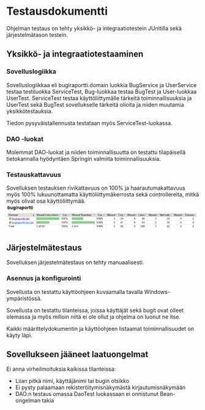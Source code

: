 # Testausdokumentti

Ohjelman testaus on tehty yksikkö- ja integraatiotestein JUnitilla sekä järjestelmätason testein.

## Yksikkö- ja integraatiotestaaminen

### Sovelluslogiikka

Sovelluslogiikkaa eli bugiraportti.domain luokkia BugService ja UserService testaa testiluokka ServiceTest, Bug-luokkaa testaa BugTest ja User-luokkaa UserTest. ServiceTest testaa käyttöliittymälle tärkeitä toiminnallisuuksia ja UserTest sekä BugTest sovellukselle tärkeitä olioita ja niiden muutamia yksikkötestauksia.

Tiedon pysyväistallennusta testataan myös ServiceTest-luokassa.

### DAO -luokat
Molemmat DAO-luokat ja niiden toiminnallisuutta on testattu tilapäisellä tietokannalla hyödyntäen Springin valmiita toiminnallisuuksia.

### Testauskattavuus
Sovelluksen testauksen rivikattavuus on 100% ja haarautumakattavuus myös 100% lukuunottamatta käyttöliittymäkerrosta sekä controllereita, mitkä myös olivat osa käyttöliittymää.
<img src="https://github.com/jooala/ot-harjoitustyo/blob/master/dokumentaatio/images/rivikattavuus.png"><br>

## Järjestelmätestaus

Sovelluksen järjestelmätestaus on tehty manuaalisesti.

### Asennus ja konfigurointi

Sovellusta on testattu käyttöohjeen kuvaamalla tavalla Windows-ympäristössä. 

Sovellusta on testattu tilanteissa, joissa käyttäjät sekä bugit ovat olleet olemassa ja myös milloin niitä ei ole ollut ja ohjelma on luonut ne itse. 

Kaikki määrittelydokumentin ja käyttöohjeen listaamat toiminnallisuudet on käyty läpi.

## Sovellukseen jääneet laatuongelmat
Ei anna virheilmoituksia kaikissa tilanteissa:
- Liian pitkä nimi, käyttäjänimi tai bugin otsikko
- Ei pysty palaamaan rekisteröitymisnäkymästä kirjautumisnäkymään
- DAO:n testaus omassa DaoTest luokassaan ei onnistunut Bean-ongelman takia